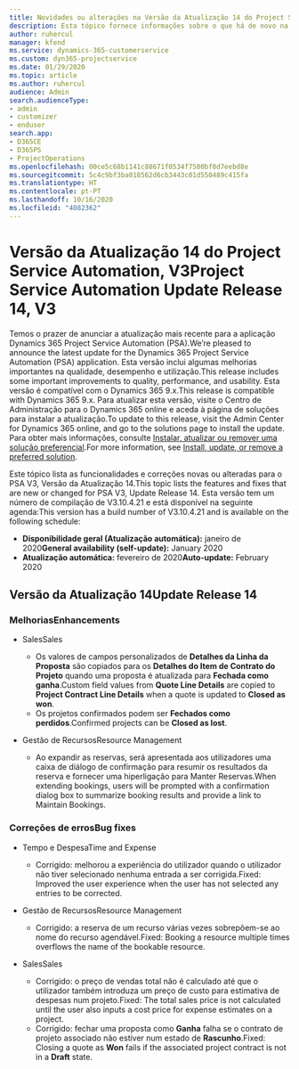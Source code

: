 ```yaml
---
title: Novidades ou alterações na Versão da Atualização 14 do Project Service Automation, V3
description: Esta tópico fornece informações sobre o que há de novo na Versão da Atualização 14 do Project Service Automation V3.
author: ruhercul
manager: kfend
ms.service: dynamics-365-customerservice
ms.custom: dyn365-projectservice
ms.date: 01/29/2020
ms.topic: article
ms.author: ruhercul
audience: Admin
search.audienceType:
- admin
- customizer
- enduser
search.app:
- D365CE
- D365PS
- ProjectOperations
ms.openlocfilehash: 00ce5c68b1141c88671f0534f7500bf0d7eebd8e
ms.sourcegitcommit: 5c4c9bf3ba018562d6cb3443c01d550489c415fa
ms.translationtype: HT
ms.contentlocale: pt-PT
ms.lasthandoff: 10/16/2020
ms.locfileid: "4082362"
---
```

# <a name="project-service-automation-update-release-14-v3"></a><span data-ttu-id="ae0e7-103">Versão da Atualização 14 do Project Service Automation, V3</span><span class="sxs-lookup"><span data-stu-id="ae0e7-103">Project Service Automation Update Release 14, V3</span></span>
<span data-ttu-id="ae0e7-104">Temos o prazer de anunciar a atualização mais recente para a aplicação Dynamics 365 Project Service Automation (PSA).</span><span class="sxs-lookup"><span data-stu-id="ae0e7-104">We’re pleased to announce the latest update for the Dynamics 365 Project Service Automation (PSA) application.</span></span> <span data-ttu-id="ae0e7-105">Esta versão inclui algumas melhorias importantes na qualidade, desempenho e utilização.</span><span class="sxs-lookup"><span data-stu-id="ae0e7-105">This release includes some important improvements to quality, performance, and usability.</span></span> <span data-ttu-id="ae0e7-106">Esta versão é compatível com o Dynamics 365 9.x.</span><span class="sxs-lookup"><span data-stu-id="ae0e7-106">This release is compatible with Dynamics 365 9.x.</span></span> <span data-ttu-id="ae0e7-107">Para atualizar esta versão, visite o Centro de Administração para o Dynamics 365 online e aceda à página de soluções para instalar a atualização.</span><span class="sxs-lookup"><span data-stu-id="ae0e7-107">To update to this release, visit the Admin Center for Dynamics 365 online, and go to the solutions page to install the update.</span></span> <span data-ttu-id="ae0e7-108">Para obter mais informações, consulte [Instalar, atualizar ou remover uma solução preferencial](https://docs.microsoft.com/power-platform/admin/install-remove-preferred-solution).</span><span class="sxs-lookup"><span data-stu-id="ae0e7-108">For more information, see [Install, update, or remove a preferred solution](https://docs.microsoft.com/power-platform/admin/install-remove-preferred-solution).</span></span>

<span data-ttu-id="ae0e7-109">Este tópico lista as funcionalidades e correções novas ou alteradas para o PSA V3, Versão da Atualização 14.</span><span class="sxs-lookup"><span data-stu-id="ae0e7-109">This topic lists the features and fixes that are new or changed for PSA V3, Update Release 14.</span></span> <span data-ttu-id="ae0e7-110">Esta versão tem um número de compilação de V3.10.4.21 e está disponível na seguinte agenda:</span><span class="sxs-lookup"><span data-stu-id="ae0e7-110">This version has a build number of V3.10.4.21 and is available on the following schedule:</span></span>

- <span data-ttu-id="ae0e7-111">**Disponibilidade geral (Atualização automática):** janeiro de 2020</span><span class="sxs-lookup"><span data-stu-id="ae0e7-111">**General availability (self-update):** January 2020</span></span>
- <span data-ttu-id="ae0e7-112">**Atualização automática:** fevereiro de 2020</span><span class="sxs-lookup"><span data-stu-id="ae0e7-112">**Auto-update:** February 2020</span></span>

## <a name="update-release-14"></a><span data-ttu-id="ae0e7-113">Versão da Atualização 14</span><span class="sxs-lookup"><span data-stu-id="ae0e7-113">Update Release 14</span></span>

### <a name="enhancements"></a><span data-ttu-id="ae0e7-114">Melhorias</span><span class="sxs-lookup"><span data-stu-id="ae0e7-114">Enhancements</span></span>

- <span data-ttu-id="ae0e7-115">Sales</span><span class="sxs-lookup"><span data-stu-id="ae0e7-115">Sales</span></span>

     - <span data-ttu-id="ae0e7-116">Os valores de campos personalizados de **Detalhes da Linha da Proposta** são copiados para os **Detalhes do Item de Contrato do Projeto** quando uma proposta é atualizada para **Fechada como ganha**.</span><span class="sxs-lookup"><span data-stu-id="ae0e7-116">Custom field values from **Quote Line Details** are copied to **Project Contract Line Details** when a quote is updated to **Closed as won**.</span></span>
     - <span data-ttu-id="ae0e7-117">Os projetos confirmados podem ser **Fechados como perdidos**.</span><span class="sxs-lookup"><span data-stu-id="ae0e7-117">Confirmed projects can be **Closed as lost**.</span></span>

- <span data-ttu-id="ae0e7-118">Gestão de Recursos</span><span class="sxs-lookup"><span data-stu-id="ae0e7-118">Resource Management</span></span>

     - <span data-ttu-id="ae0e7-119">Ao expandir as reservas, será apresentada aos utilizadores uma caixa de diálogo de confirmação para resumir os resultados da reserva e fornecer uma hiperligação para Manter Reservas.</span><span class="sxs-lookup"><span data-stu-id="ae0e7-119">When extending bookings, users will be prompted with a confirmation dialog box to summarize booking results and provide a link to Maintain Bookings.</span></span>


### <a name="bug-fixes"></a><span data-ttu-id="ae0e7-120">Correções de erros</span><span class="sxs-lookup"><span data-stu-id="ae0e7-120">Bug fixes</span></span>

- <span data-ttu-id="ae0e7-121">Tempo e Despesa</span><span class="sxs-lookup"><span data-stu-id="ae0e7-121">Time and Expense</span></span>

     - <span data-ttu-id="ae0e7-122">Corrigido: melhorou a experiência do utilizador quando o utilizador não tiver selecionado nenhuma entrada a ser corrigida.</span><span class="sxs-lookup"><span data-stu-id="ae0e7-122">Fixed: Improved the user experience when the user has not selected any entries to be corrected.</span></span>

- <span data-ttu-id="ae0e7-123">Gestão de Recursos</span><span class="sxs-lookup"><span data-stu-id="ae0e7-123">Resource Management</span></span>

     - <span data-ttu-id="ae0e7-124">Corrigido: a reserva de um recurso várias vezes sobrepõem-se ao nome do recurso agendável.</span><span class="sxs-lookup"><span data-stu-id="ae0e7-124">Fixed: Booking a resource multiple times overflows the name of the bookable resource.</span></span>

- <span data-ttu-id="ae0e7-125">Sales</span><span class="sxs-lookup"><span data-stu-id="ae0e7-125">Sales</span></span>

     - <span data-ttu-id="ae0e7-126">Corrigido: o preço de vendas total não é calculado até que o utilizador também introduza um preço de custo para estimativa de despesas num projeto.</span><span class="sxs-lookup"><span data-stu-id="ae0e7-126">Fixed: The total sales price is not calculated until the user also inputs a cost price for expense estimates on a project.</span></span>
     - <span data-ttu-id="ae0e7-127">Corrigido: fechar uma proposta como **Ganha** falha se o contrato de projeto associado não estiver num estado de **Rascunho**.</span><span class="sxs-lookup"><span data-stu-id="ae0e7-127">Fixed: Closing a quote as **Won** fails if the associated project contract is not in a **Draft** state.</span></span>

